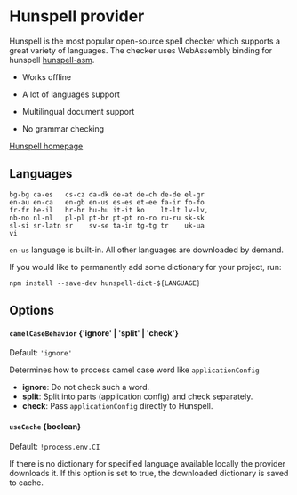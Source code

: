 # Hunspell provider

Hunspell is the most popular open-source spell checker which supports a great
variety of languages. The checker uses WebAssembly binding for hunspell
[hunspell-asm](https://github.com/kwonoj/hunspell-asm).

 - Works offline
 - A lot of languages support
 - Multilingual document support
 
 - No grammar checking

[Hunspell homepage](https://hunspell.github.io/)

## Languages

```
bg-bg ca-es   cs-cz da-dk de-at de-ch de-de el-gr
en-au en-ca   en-gb en-us es-es et-ee fa-ir fo-fo
fr-fr he-il   hr-hr hu-hu it-it ko    lt-lt lv-lv,
nb-no nl-nl   pl-pl pt-br pt-pt ro-ro ru-ru sk-sk
sl-si sr-latn sr    sv-se ta-in tg-tg tr    uk-ua
vi
```

`en-us` language is built-in. All other languages are downloaded by demand. 

If you would like to permanently add some dictionary for your project, run:

`npm install --save-dev hunspell-dict-${LANGUAGE}`

## Options

#### `camelCaseBehavior` {'ignore' | 'split' | 'check'}

Default: `'ignore'`

Determines how to process camel case word like `applicationConfig`

 - **ignore**: Do not check such a word.
 - **split**: Split into parts (application config) and check separately.
 - **check**: Pass `applicationConfig` directly to Hunspell.

#### `useCache` {boolean}

Default: `!process.env.CI`

If there is no dictionary for specified language available locally the provider
downloads it. If this option is set to true, the downloaded dictionary is saved
to cache. 

